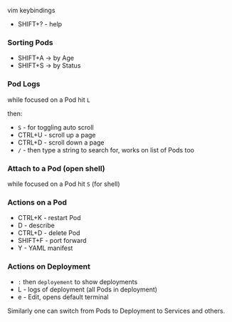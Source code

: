 vim keybindings

- SHIFT+? - help
### Sorting Pods

- SHIFT+A -> by Age
- SHIFT+S -> by Status

### Pod Logs

while focused on a Pod hit `L`

then:

- `S` - for toggling auto scroll
- CTRL+U - scroll up a page
- CTRL+D - scroll down a page
-  `/` - then type a string to search for, works on list of Pods too

### Attach to a Pod (open shell)

while focused on a Pod hit `S` (for shell)

### Actions on a Pod

- CTRL+K - restart Pod
- D - describe
- CTRL+D - delete Pod
- SHIFT+F - port forward
- Y - YAML manifest

### Actions on Deployment

- `:` then `deployement` to show deployments
-  L - logs of deployment (all Pods in deployment)
- e - Edit, opens default terminal 

 Similarly one can switch from Pods to Deployment to Services and others.
